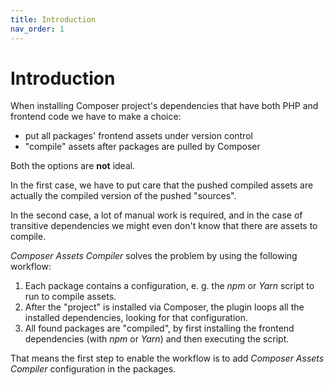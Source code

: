 ```yaml
---
title: Introduction
nav_order: 1
---
```


# Introduction

When installing Composer project's dependencies that have both PHP and frontend code we have to make a choice:

- put all packages' frontend assets under version control
- "compile" assets after packages are pulled by Composer

Both the options are **not** ideal.

In the first case, we have to put care that the pushed compiled assets are actually the compiled version of the pushed "sources".

In the second case, a lot of manual work is required, and in the case of transitive dependencies we might even don't know that there are assets to compile.

_Composer Assets Compiler_ solves the problem by using the following workflow:

1. Each package contains a configuration, e. g. the _npm_ or _Yarn_ script to run to compile assets.
2. After the "project" is installed via Composer, the plugin loops all the installed dependencies, looking for that configuration.
3. All found packages are "compiled", by first installing the frontend dependencies (with *npm* or *Yarn*) and then executing the script.

That means the first step to enable the workflow is to add _Composer Assets Compiler_ configuration in the packages.
